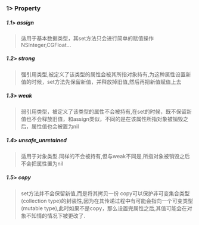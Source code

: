 ### 1> Property
##### 1.1> assign
> 适用于基本数据类型，其set方法只会进行简单的赋值操作NSInteger,CGFloat...

##### 1.2> strong
> 强引用类型,被定义了该类型的属性会被其所指对象持有,为这种属性设置新值的时候，set方法先保留新值，并释放掉旧值,然后再把新值赋值上去

##### 1.3> weak
> 弱引用类型，被定义了该类型的属性不会被持有,在set的时候，既不保留新值也不会释放旧值，和assign类似，不同的是在该属性所指对象被销毁之后，属性值也会被置为nil

##### 1.4> unsafe_unretained
> 适用于对象类型.同样的不会被持有,但与weak不同是,所指对象被销毁之后不会把属性置为nil

##### 1.5> copy
> set方法并不会保留新值,而是将其拷贝一份
copy可以保护非可变集合类型(collection type)的封装性,因为在其传递过程中有可能会指向一个可变类型(mutable type),此时如果不是copy，那么设置完属性之后,其值可能会在对象不知情的情况下被更改了.